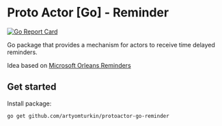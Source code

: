 # Proto Actor [Go] - Reminder

[![Go Report Card](https://goreportcard.com/badge/github.com/artyomturkin/protoactor-go-reminder)](https://goreportcard.com/report/github.com/artyomturkin/protoactor-go-reminder)

Go package that provides a mechanism for actors to receive time delayed reminders.

Idea based on [Microsoft Orleans Reminders](https://dotnet.github.io/orleans/Documentation/Core-Features/Timers-and-Reminders.html)

## Get started

Install package:

```
go get github.com/artyomturkin/protoactor-go-reminder
```
